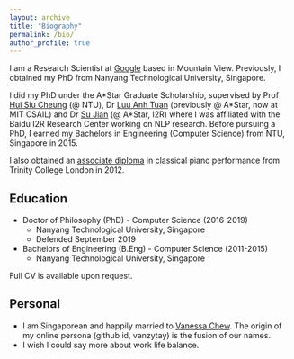 ```yaml
---
layout: archive
title: "Biography"
permalink: /bio/
author_profile: true
---
```



I am a Research Scientist at [Google](https://ai.google/) based in Mountain View. Previously, I obtained my PhD from Nanyang Technological University, Singapore. 

I did my PhD under the A\*Star Graduate Scholarship, supervised by Prof [Hui Siu Cheung](https://www.ntu.edu.sg/home/asschui/) (@ NTU), Dr [Luu Anh Tuan](https://people.csail.mit.edu/tuanluu/) (previously @ A\*Star, now at MIT CSAIL) and Dr [Su Jian](http://www.colips.org/~sujian/) (@ A\*Star, I2R) where I was affiliated with the Baidu I2R Research Center working on NLP research. Before pursuing a PhD, I earned my Bachelors in Engineering (Computer Science) from NTU, Singapore in 2015.

I also obtained an [associate diploma](https://www.trinitycollege.com/site/?id=1587) in classical piano performance from Trinity College London in 2012.

##  Education

* Doctor of Philosophy (PhD) - Computer Science (2016-2019)
    * Nanyang Technological University, Singapore
    * Defended September 2019
* Bachelors of Engineering (B.Eng) - Computer Science (2011-2015)
    * Nanyang Technological University, Singapore

Full CV is available upon request.

<!--
## Collaborators
I am fortunate to have collaborated with the following researchers (*in no particular order*): Luu Anh Tuan (Postdoc, MIT CSAIL), Aston Zhang (Senior Applied Scientist, Amazon AI), Jie Fu (Postdoc, MILA, IVADO), Jinfeng Rao (Research Scientist, Facebook AI), Xingdi Yuan (Senior Research Engineer, Microsoft Research Montreal), Shuai Zhang (University of New South Wales, Australia), Shuohang Wang (Microsoft Research AI, Redmond), Zhe Zhao (Google), Minh C Phan (NTU, Singapore), Lucas Vinh Tran (NTU, Singapore), Alvin Chan (NTU, Singapore). -->


## Personal

* I am Singaporean and happily married to [Vanessa Chew](https://www.instagram.com/vcnes5sa/). The origin of my online persona (github id, vanzytay) is the fusion of our names.
* I wish I could say more about work life balance.
